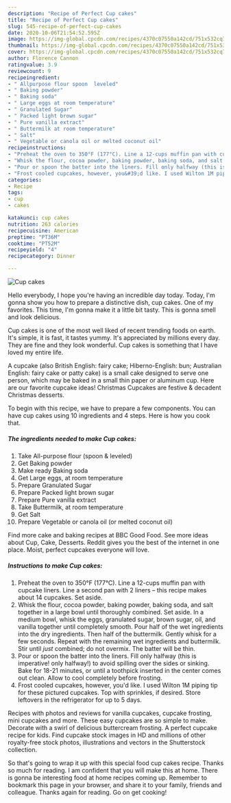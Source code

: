 ```yaml
---
description: "Recipe of Perfect Cup cakes"
title: "Recipe of Perfect Cup cakes"
slug: 545-recipe-of-perfect-cup-cakes
date: 2020-10-06T21:54:52.595Z
image: https://img-global.cpcdn.com/recipes/4370c07550a142cd/751x532cq70/cup-cakes-recipe-main-photo.jpg
thumbnail: https://img-global.cpcdn.com/recipes/4370c07550a142cd/751x532cq70/cup-cakes-recipe-main-photo.jpg
cover: https://img-global.cpcdn.com/recipes/4370c07550a142cd/751x532cq70/cup-cakes-recipe-main-photo.jpg
author: Florence Cannon
ratingvalue: 3.9
reviewcount: 9
recipeingredient:
- " Allpurpose flour spoon  leveled"
- " Baking powder"
- " Baking soda"
- " Large eggs at room temperature"
- " Granulated Sugar"
- " Packed light brown sugar"
- " Pure vanilla extract"
- " Buttermilk at room temperature"
- " Salt"
- " Vegetable or canola oil or melted coconut oil"
recipeinstructions:
- "Preheat the oven to 350°F (177°C). Line a 12-cups muffin pan with cupcake liners. Line a second pan with 2 liners – this recipe makes about 14 cupcakes. Set aside."
- "Whisk the flour, cocoa powder, baking powder, baking soda, and salt together in a large bowl until thoroughly combined. Set aside. In a medium bowl, whisk the eggs, granulated sugar, brown sugar, oil, and vanilla together until completely smooth. Pour half of the wet ingredients into the dry ingredients. Then half of the buttermilk. Gently whisk for a few seconds. Repeat with the remaining wet ingredients and buttermilk. Stir until *just* combined; do not overmix. The batter will be thin."
- "Pour or spoon the batter into the liners. Fill only halfway (this is imperative! only halfway!) to avoid spilling over the sides or sinking. Bake for 18-21 minutes, or until a toothpick inserted in the center comes out clean. Allow to cool completely before frosting."
- "Frost cooled cupcakes, however, you&#39;d like. I used Wilton 1M piping tip for these pictured cupcakes. Top with sprinkles, if desired. Store leftovers in the refrigerator for up to 5 days."
categories:
- Recipe
tags:
- cup
- cakes

katakunci: cup cakes 
nutrition: 263 calories
recipecuisine: American
preptime: "PT36M"
cooktime: "PT52M"
recipeyield: "4"
recipecategory: Dinner

---
```



![Cup cakes](https://img-global.cpcdn.com/recipes/4370c07550a142cd/751x532cq70/cup-cakes-recipe-main-photo.jpg)

Hello everybody, I hope you're having an incredible day today. Today, I'm gonna show you how to prepare a distinctive dish, cup cakes. One of my favorites. This time, I'm gonna make it a little bit tasty. This is gonna smell and look delicious.

Cup cakes is one of the most well liked of recent trending foods on earth. It's simple, it is fast, it tastes yummy. It's appreciated by millions every day. They are fine and they look wonderful. Cup cakes is something that I have loved my entire life.

A cupcake (also British English: fairy cake; Hiberno-English: bun; Australian English: fairy cake or patty cake) is a small cake designed to serve one person, which may be baked in a small thin paper or aluminum cup. Here are our favorite cupcake ideas! Christmas Cupcakes are festive &amp; decadent Christmas desserts.


To begin with this recipe, we have to prepare a few components. You can have cup cakes using 10 ingredients and 4 steps. Here is how you cook that.

<!--inarticleads1-->

##### The ingredients needed to make Cup cakes:

1. Take  All-purpose flour (spoon &amp; leveled)
1. Get  Baking powder
1. Make ready  Baking soda
1. Get  Large eggs, at room temperature
1. Prepare  Granulated Sugar
1. Prepare  Packed light brown sugar
1. Prepare  Pure vanilla extract
1. Take  Buttermilk, at room temperature
1. Get  Salt
1. Prepare  Vegetable or canola oil (or melted coconut oil)


Find more cake and baking recipes at BBC Good Food. See more ideas about Cup, Cake, Desserts. Reddit gives you the best of the internet in one place. Moist, perfect cupcakes everyone will love. 

<!--inarticleads2-->

##### Instructions to make Cup cakes:

1. Preheat the oven to 350°F (177°C). Line a 12-cups muffin pan with cupcake liners. Line a second pan with 2 liners – this recipe makes about 14 cupcakes. Set aside.
1. Whisk the flour, cocoa powder, baking powder, baking soda, and salt together in a large bowl until thoroughly combined. Set aside. In a medium bowl, whisk the eggs, granulated sugar, brown sugar, oil, and vanilla together until completely smooth. Pour half of the wet ingredients into the dry ingredients. Then half of the buttermilk. Gently whisk for a few seconds. Repeat with the remaining wet ingredients and buttermilk. Stir until *just* combined; do not overmix. The batter will be thin.
1. Pour or spoon the batter into the liners. Fill only halfway (this is imperative! only halfway!) to avoid spilling over the sides or sinking. Bake for 18-21 minutes, or until a toothpick inserted in the center comes out clean. Allow to cool completely before frosting.
1. Frost cooled cupcakes, however, you&#39;d like. I used Wilton 1M piping tip for these pictured cupcakes. Top with sprinkles, if desired. Store leftovers in the refrigerator for up to 5 days.


Recipes with photos and reviews for vanilla cupcakes, cupcake frosting, mini cupcakes and more. These easy cupcakes are so simple to make. Decorate with a swirl of delicious buttercream frosting. A perfect cupcake recipe for kids. Find cupcake stock images in HD and millions of other royalty-free stock photos, illustrations and vectors in the Shutterstock collection. 

So that's going to wrap it up with this special food cup cakes recipe. Thanks so much for reading. I am confident that you will make this at home. There is gonna be interesting food at home recipes coming up. Remember to bookmark this page in your browser, and share it to your family, friends and colleague. Thanks again for reading. Go on get cooking!
